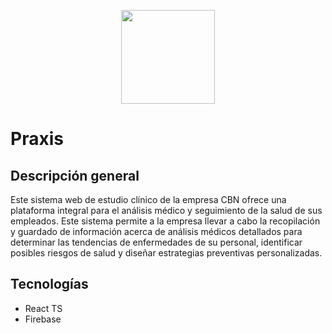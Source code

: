<p align="center"><img width="150" src="https://github.com/cidtec/praxis/assets/162776987/37477ab2-26a2-4c3a-a92f-0d854ea58e90" /></p>

# Praxis
## Descripción general
Este sistema web de estudio clínico de la empresa CBN ofrece una plataforma integral para el análisis médico y seguimiento de la salud de sus empleados. Este sistema permite a la empresa llevar a cabo la recopilación y guardado de información acerca de análisis médicos detallados para determinar las tendencias de enfermedades de su personal, identificar posibles riesgos de salud y diseñar estrategias preventivas personalizadas.
## Tecnologías
- React TS
- Firebase
